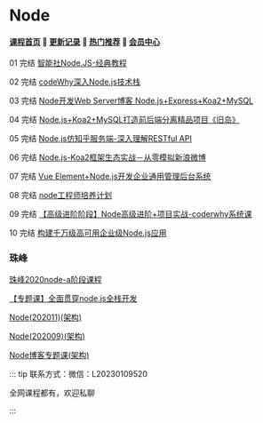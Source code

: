 # Node

#### [**课程首页**](../../README.md) 💖 [**更新记录**](./gxjl-2023.md) 💖 [**热门推荐**](./rmtj.md) 💖 [**会员中心**](./vip.md)

01 完结 [智能社Node.JS-经典教程](https://ke.qq.com/course/package/16855)

02 完结 [codeWhy深入Node.js技术栈](https://ke.qq.com/course/3025600)

03 完结 [Node开发Web Server博客 Node.js+Express+Koa2+MySQL](https://coding.imooc.com/class/320.html)

04 完结 [Node.js+Koa2+MySQL打造前后端分离精品项目《旧岛》](https://coding.imooc.com/class/342.html)

05 完结 [Node.js仿知乎服务端-深入理解RESTful API](https://coding.imooc.com/class/354.html)

06 完结 [Node.js-Koa2框架生态实战－从零模拟新浪微博](https://coding.imooc.com/class/388.html)

07 完结 [Vue Element+Node.js开发企业通用管理后台系统](https://coding.imooc.com/class/401.html)

08 完结 [node工程师培养计划](https://coding.imooc.com/class/ds/584)

09 完结 [【高级进阶阶段】Node高级进阶+项目实战-coderwhy系统课](https://ke.qq.com/course/5597475#term_id=105792876)

10 完结  [构建千万级高可用企业级Node.js应用](https://coding.imooc.com/class/569.html)

### 珠峰

[珠峰2020node-a阶段课程](http://www.javascriptpeixun.cn/course/2176)

[【专题课】全面贯穿node.js全栈开发](http://www.javascriptpeixun.cn/goods/show/185)

[Node(202011)(架构)](http://www.javascriptpeixun.cn/goods/show/444)

[Node(202009)(架构)](http://www.javascriptpeixun.cn/goods/show/198)

[Node博客专题课(架构)](http://www.javascriptpeixun.cn/goods/show/62)



::: tip
联系方式：微信：L20230109520

全网课程都有，欢迎私聊

:::